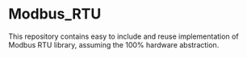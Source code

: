 # Modbus_RTU
This repository contains easy to include and reuse implementation of Modbus RTU library, assuming the 100% hardware abstraction.
